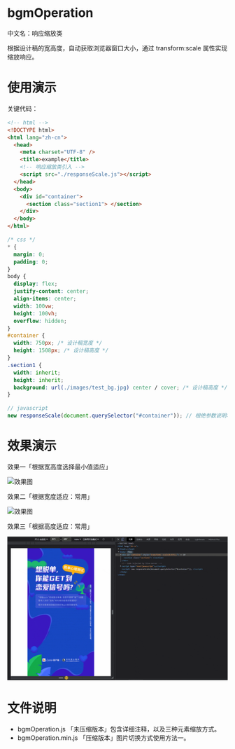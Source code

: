 # bgmOperation

中文名：响应缩放类

根据设计稿的宽高度，自动获取浏览器窗口大小，通过 transform:scale 属性实现缩放响应。

# 使用演示

关键代码：

```html
<!-- html -->
<!DOCTYPE html>
<html lang="zh-cn">
  <head>
    <meta charset="UTF-8" />
    <title>example</title>
    <!-- 响应缩放类引入 -->
    <script src="./responseScale.js"></script>
  </head>
  <body>
    <div id="container">
      <section class="section1"> </section>
    </div>
  </body>
</html>
```

```css
/* css */
* {
  margin: 0;
  padding: 0;
}
body {
  display: flex;
  justify-content: center;
  align-items: center;
  width: 100vw;
  height: 100vh;
  overflow: hidden;
}
#container {
  width: 750px; /* 设计稿宽度 */
  height: 1508px; /* 设计稿高度 */
}
.section1 {
  width: inherit;
  height: inherit;
  background: url(./images/test_bg.jpg) center / cover; /* 设计稿高度 */
}
```

```js
// javascript
new responseScale(document.querySelector("#container")); // 根绝参数说明填写
```

# 效果演示

效果一「根据宽高度选择最小值适应」

![效果图](./images/rendering1.gif)

效果二「根据宽度适应：常用」

![效果图](./images/rendering2.gif)

效果三「根据高度适应：常用」

![效果图](./images/rendering3.gif)

# 文件说明

- bgmOperation.js 「未压缩版本」包含详细注释，以及三种元素缩放方式。
- bgmOperation.min.js 「压缩版本」图片切换方式使用方法一。
